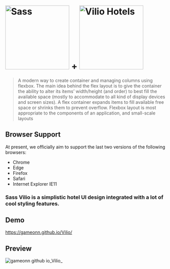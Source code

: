 # <h1><img width="200px" alt="Sass" src="https://rawgit.com/sass/sass-site/main/source/assets/img/logos/logo.svg" /> + <img width="200px" alt="Vilio Hotels" src="https://user-images.githubusercontent.com/6601996/178677123-5ed88e75-89e8-4567-a039-45587e5991a2.png" />
</h1>

>  A modern way to create container and managing columns using flexbox. The main idea behind the flex layout is to give the container the ability to alter its items’ width/height (and order) to best fill the available space (mostly to accommodate to all kind of display devices and screen sizes). A flex container expands items to fill available free space or shrinks them to prevent overflow. Flexbox layout is most appropriate to the components of an application, and small-scale layouts

## Browser Support

At present, we officially aim to support the last two versions of the following browsers:

* Chrome
* Edge
* Firefox
* Safari
* Internet Explorer IE11

### Sass Vilio is a simplistic hotel UI design integrated with a lot of cool styling features. 

## Demo

https://gameonn.github.io/Vilio/

## Preview
![gameonn github io_Vilio_](https://user-images.githubusercontent.com/6601996/184659546-c3bde024-530e-4fa5-8afb-569888676964.png)

